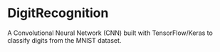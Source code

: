 # DigitRecognition
A Convolutional Neural Network (CNN) built with TensorFlow/Keras to classify digits from the MNIST dataset.
